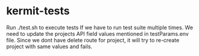 # kermit-tests

Run ./test.sh to execute tests
If we have to run test suite multiple times. We need to update the projects API field values mentioned in testParams.env file. Since we dont have delete route for project, it will try to re-create project with same values and fails. 